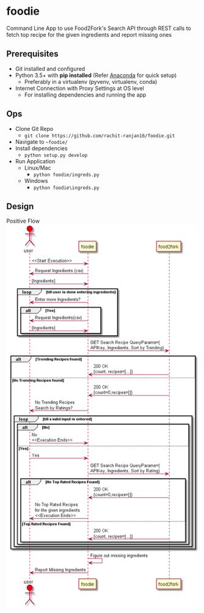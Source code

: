 # foodie
Command Line App to use Food2Fork's Search API through REST calls to fetch top recipe for the given ingredients and report missing ones

## Prerequisites 
- Git installed and configured 
- Python 3.5+ with **pip installed** (Refer [Anaconda](https://conda.io/docs/user-guide/install/index.html') for quick setup)
    - Preferably in a virtualenv (pyvenv, virtualenv, conda)
- Internet Connection with Proxy Settings at OS level
    - For installing dependencies and running the app 
    
## Ops  
- Clone Git Repo 
    - `git clone https://github.com/rachit-ranjan16/foodie.git`
- Navigate to `~foodie/`
- Install dependencies 
    - `python setup.py develop`
- Run Application 
    - Linux/Mac
        -  `python foodie/ingreds.py`
    - Windows
        - `python foodie\ingreds.py`


## Design 
Positive Flow  
![Could not display. Check design/SequenceDiag.png](/design/SequenceDiag.png?raw=true "Component Diagram")
